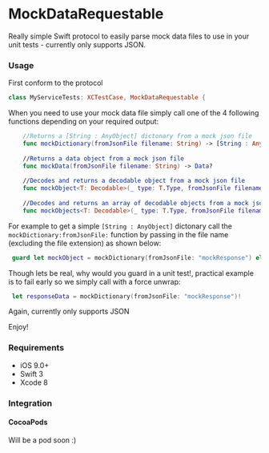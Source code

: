 # MockDataRequestable
Really simple Swift protocol to easily parse mock data files to use in your unit tests - currently only supports JSON.

### Usage

First conform to the protocol

```swift
class MyServiceTests: XCTestCase, MockDataRequestable {
```

When you need to use your mock data file simply call one of the 4 following functions depending on your required output:
```swift
    //Returns a [String : AnyObject] dictonary from a mock json file
    func mockDictionary(fromJsonFile filename: String) -> [String : AnyObject]?
    
    //Returns a data object from a mock json file
    func mockData(fromJsonFile filename: String) -> Data?
    
    //Decodes and returns a decodable object from a mock json file
    func mockObject<T: Decodable>(_ type: T.Type, fromJsonFile filename: String) -> T?
    
    //Decodes and returns an array of decodable objects from a mock json file
    func mockObjects<T: Decodable>(_ type: T.Type, fromJsonFile filename: String) -> [T]?
```

For example to get a simple ```[String : AnyObject]``` dictonary call the ```mockDictionary:fromJsonFile:``` function by passing in the file name (excluding the file extension) as shown below:

```swift
 guard let mockObject = mockDictionary(fromJsonFile: "mockResponse") else {  return }
```

Though lets be real, why would you guard in a unit test!, practical example is to fail early so we simply call with a force unwrap:

```swift
 let responseData = mockDictionary(fromJsonFile: "mockResponse")!
```

Again, currently only supports JSON

Enjoy!

### Requirements

- iOS 9.0+
- Swift 3
- Xcode 8

### Integration

#### CocoaPods

Will be a pod soon :)
